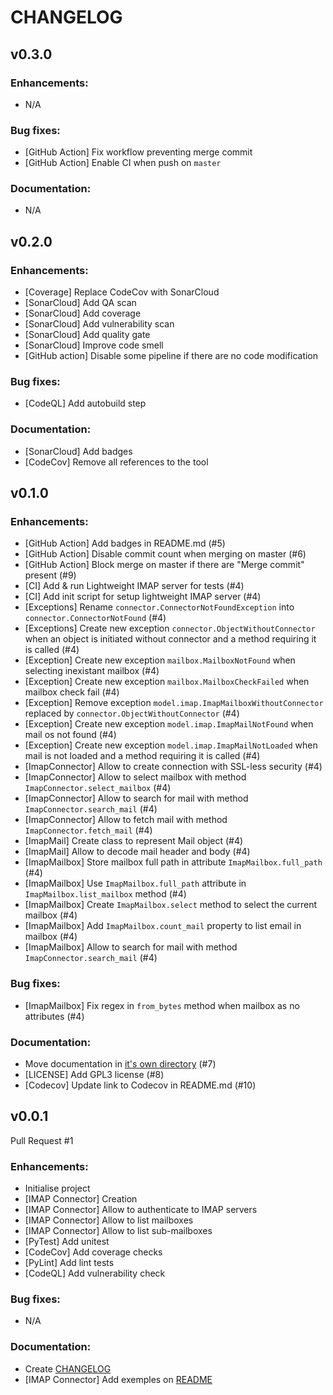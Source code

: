 # CHANGELOG

## v0.3.0

### Enhancements:
- N/A

### Bug fixes:
- [GitHub Action] Fix workflow preventing merge commit
- [GitHub Action] Enable CI when push on `master`

### Documentation:
- N/A

## v0.2.0

### Enhancements:
- [Coverage] Replace CodeCov with SonarCloud
- [SonarCloud] Add QA scan
- [SonarCloud] Add coverage
- [SonarCloud] Add vulnerability scan
- [SonarCloud] Add quality gate
- [SonarCloud] Improve code smell
- [GitHub action] Disable some pipeline if there are no code modification

### Bug fixes:
- [CodeQL] Add autobuild step

### Documentation:
- [SonarCloud] Add badges
- [CodeCov] Remove all references to the tool

## v0.1.0

### Enhancements:
- [GitHub Action] Add badges in README.md (#5)
- [GitHub Action] Disable commit count when merging on master (#6)
- [GitHub Action] Block merge on master if there are "Merge commit" present (#9)
- [CI] Add & run Lightweight IMAP server for tests (#4)
- [CI] Add init script for setup lightweight IMAP server (#4)
- [Exceptions] Rename `connector.ConnectorNotFoundException` into `connector.ConnectorNotFound` (#4)
- [Exceptions] Create new exception `connector.ObjectWithoutConnector` when an object is initiated without connector and a method requiring it is called (#4)
- [Exception] Create new exception `mailbox.MailboxNotFound` when selecting inexistant mailbox (#4)
- [Exception] Create new exception `mailbox.MailboxCheckFailed` when mailbox check fail (#4)
- [Exception] Remove exception `model.imap.ImapMailboxWithoutConnector` replaced by `connector.ObjectWithoutConnector` (#4)
- [Exception] Create new exception `model.imap.ImapMailNotFound` when mail os not found (#4)
- [Exception] Create new exception `model.imap.ImapMailNotLoaded` when mail is not loaded and a method requiring it is called (#4)
- [ImapConnector] Allow to create connection with SSL-less security (#4)
- [ImapConnector] Allow to select mailbox with method `ImapConnector.select_mailbox` (#4)
- [ImapConnector] Allow to search for mail with method `ImapConnector.search_mail` (#4)
- [ImapConnector] Allow to fetch mail with method `ImapConnector.fetch_mail` (#4)
- [ImapMail] Create class to represent Mail object (#4)
- [ImapMail] Allow to decode mail header and body (#4)
- [ImapMailbox] Store mailbox full path in attribute `ImapMailbox.full_path` (#4)
- [ImapMailbox] Use `ImapMailbox.full_path` attribute in `ImapMailbox.list_mailbox` method (#4)
- [ImapMailbox] Create `ImapMailbox.select` method to select the current mailbox (#4)
- [ImapMailbox] Add `ImapMailbox.count_mail` property to list email in mailbox (#4)
- [ImapMailbox] Allow to search for mail with method `ImapConnector.search_mail` (#4)

### Bug fixes:
- [ImapMailbox] Fix regex in `from_bytes` method when mailbox as no attributes (#4)

### Documentation:
- Move documentation in [it's own directory](documentation/) (#7)
- [LICENSE] Add GPL3 license (#8)
- [Codecov] Update link to Codecov in README.md (#10)

## v0.0.1

Pull Request #1

### Enhancements:
- Initialise project
- [IMAP Connector] Creation
- [IMAP Connector] Allow to authenticate to IMAP servers
- [IMAP Connector] Allow to list mailboxes
- [IMAP Connector] Allow to list sub-mailboxes
- [PyTest] Add unitest
- [CodeCov] Add coverage checks
- [PyLint] Add lint tests
- [CodeQL] Add vulnerability check

### Bug fixes:
- N/A

### Documentation:
- Create [CHANGELOG](CHANGELOG.md)
- [IMAP Connector] Add exemples on [README](README.md)
